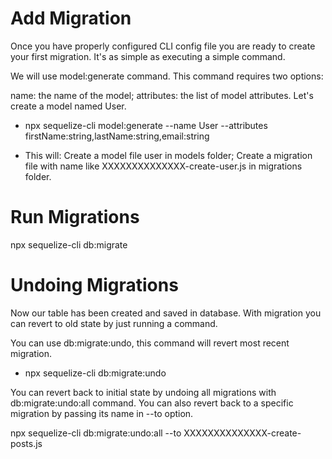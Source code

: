 # Add Migration

Once you have properly configured CLI config file you are ready to create your first migration. It's as simple as executing a simple command.

We will use model:generate command. This command requires two options:

name: the name of the model;
attributes: the list of model attributes.
Let's create a model named User.

-   npx sequelize-cli model:generate --name User --attributes firstName:string,lastName:string,email:string

-   This will:
    Create a model file user in models folder;
    Create a migration file with name like XXXXXXXXXXXXXX-create-user.js in migrations folder.

# Run Migrations

npx sequelize-cli db:migrate

# Undoing Migrations

Now our table has been created and saved in database. With migration you can revert to old state by just running a command.

You can use db:migrate:undo, this command will revert most recent migration.

-   npx sequelize-cli db:migrate:undo

You can revert back to initial state by undoing all migrations with db:migrate:undo:all command. You can also revert back to a specific migration by passing its name in --to option.

npx sequelize-cli db:migrate:undo:all --to XXXXXXXXXXXXXX-create-posts.js
